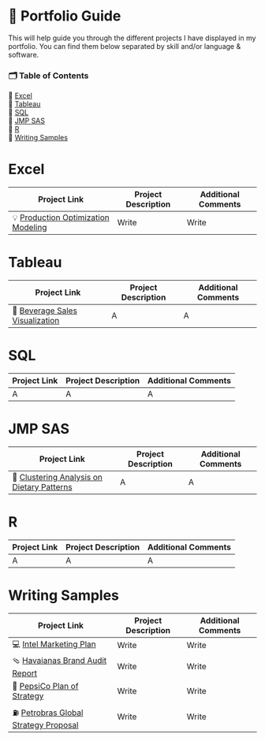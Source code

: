 # 🔎 Portfolio Guide
This will help guide you through the different projects I have displayed in my portfolio. You can find them below separated by skill and/or language & software.

### 🗂️ Table of Contents 
🔗 [Excel](#Excel)  
🔗 [Tableau](#Tableau)  
🔗 [SQL](#SQL)  
🔗 [JMP SAS](#JMP-SAS)  
🔗 [R](#R)  
🔗 [Writing Samples](#Writing-Samples)  

# Excel
| Project Link | Project Description | Additional Comments |
|---|---|---|
| 💡 [Production Optimization Modeling](https://github.com/isabelabpas/excel_projects/tree/main/Excel%20Optimization%20Project) | Write | Write |

# Tableau
| Project Link | Project Description | Additional Comments |
|---|---|---|
| 🧃 [Beverage Sales Visualization](https://github.com/isabelabpas/tableau_projects/tree/main/Beverage%20Sales%20Project) | A | A |

# SQL
| Project Link | Project Description | Additional Comments |
|---|---|---|
| A | A | A |

# JMP SAS
| Project Link | Project Description | Additional Comments |
|---|---|---|
| 🍴 [Clustering Analysis on Dietary Patterns](https://github.com/isabelabpas/jmp_projects/blob/main/Analysis%20on%20Student%20Dietary%20Patterns.md) | A | A |  

# R
| Project Link | Project Description | Additional Comments |
|---|---|---|
| A | A | A |

# Writing Samples
| Project Link | Project Description | Additional Comments |
|---|---|---|
| 💻 [Intel Marketing Plan](https://github.com/isabelabpas/writing_samples/blob/main/Intel%20Marketing%20Plan.pdf) | Write | Write |
| 🩴 [Havaianas Brand Audit Report](https://github.com/isabelabpas/writing_samples/blob/main/Havaianas%20Brand%20Audit%20Report.pdf) | Write | Write |
| 🥤 [PepsiCo Plan of Strategy](https://github.com/isabelabpas/writing_samples/blob/main/PepsiCo%20PoA%20Case%20Study.pdf) | Write | Write |
| ⛽️ [Petrobras Global Strategy Proposal](https://github.com/isabelabpas/writing_samples/blob/main/Petrobras%20Group%20Strategy%20Proposal.pdf) | Write | Write |
